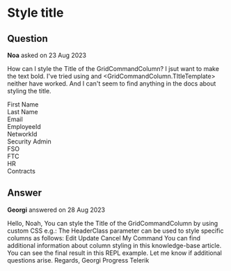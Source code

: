 # Style <GridCommandColumn> title

## Question

**Noa** asked on 23 Aug 2023

How can I style the Title of the GridCommandColumn? I jsut want to make the text bold. I've tried using <HeaderTemplate> and <GridCommandColumn.TItleTemplate> neither have worked. And I can't seem to find anything in the docs about styling the title. <GridCommandColumn Width="50px" Title="Actions"> <GridCommandButton Command="Edit" Icon="@FontIcon.Pencil"> </GridCommandButton> <GridCommandButton Command="Delete" Icon="@FontIcon.Trash" ThemeColor="error"> </GridCommandButton> </GridCommandColumn> <GridColumn Title="First Name" Field="@(nameof(SecurityAdminDto.firstName))" Width="100px"> <HeaderTemplate> <div class="column-title"> First Name </div> </HeaderTemplate> </GridColumn> <GridColumn Title="Last Name" Field="@(nameof(SecurityAdminDto.lastName))" Width="100px"> <HeaderTemplate> <div class="column-title"> Last Name </div> </HeaderTemplate> </GridColumn> <GridColumn Title="Email" Field="@(nameof(SecurityAdminDto.email))" Width="100px"> <HeaderTemplate> <div class="column-title"> Email </div> </HeaderTemplate> </GridColumn> <GridColumn Title="EmployeeId" Field="@(nameof(SecurityAdminDto.employeeId))" Width="100px"> <HeaderTemplate> <div class="column-title"> EmployeeId </div> </HeaderTemplate> </GridColumn> <GridColumn Title="NetworkId" Field="@(nameof(SecurityAdminDto.networkId))" Width="100px"> <HeaderTemplate> <div class="column-title"> NetworkId </div> </HeaderTemplate> </GridColumn> <GridColumn Title="Security Admin" Field="@(nameof(SecurityAdminDto.isSecurityAdmin))" Width="100px"> <HeaderTemplate> <div class="column-title"> Security Admin </div> </HeaderTemplate> </GridColumn> <GridColumn Title="FSO" Field="@(nameof(SecurityAdminDto.fsoCodes))" Width="100px"> <HeaderTemplate> <div class="column-title"> FSO </div> </HeaderTemplate> <Template> @{
var cellValue=((SecurityAdminDto)context).fsoCodes;
int i=0;
@foreach(var fsoCode in cellValue)
{
if (i !=0)
{ <span>, </span> } <span> @fsoCode </span> i++;
}
} </Template> </GridColumn> <GridColumn Title="FTC" Field="@(nameof(SecurityAdminDto.isFTC))" Width="100px"> <HeaderTemplate> <div class="column-title"> FTC </div> </HeaderTemplate> </GridColumn> <GridColumn Title="HR" Field="@(nameof(SecurityAdminDto.hrCodes))" Width="100px"> <HeaderTemplate> <div class="column-title"> HR </div> </HeaderTemplate> <Template> @{
var cellValue=((SecurityAdminDto)context).fsoCodes;
int i=0;
@foreach (var hrCode in cellValue)
{
if (i !=0)
{ <span>, </span> } <span> @hrCode </span> i++;
}
} </Template> </GridColumn> <GridColumn Title="Contracts" Field="@(nameof(SecurityAdminDto.contractsCodes))" Width="100px"> <HeaderTemplate> <div class="column-title"> Contracts </div> </HeaderTemplate> <Template> @{
var cellValue=((SecurityAdminDto)context).contractsCodes;
int i=0;
@foreach (var contractCode in cellValue)
{
if (i !=0)
{ <span>, </span> } <span> @contractCode </span> i++;
}
} </Template> </GridColumn> </GridColumns> </TelerikGrid>

## Answer

**Georgi** answered on 28 Aug 2023

Hello, Noah, You can style the Title of the GridCommandColumn by using custom CSS e.g.: <style>.k-grid th.customTitle { font-weight: bold;
}
</style> The HeaderClass parameter can be used to style specific columns as follows: <TelerikGrid Data=@GridData EditMode="@GridEditMode.Inline" OnUpdate="@MyOnUpdateHandler" Pageable="true" PageSize="15" Height="500px"> <GridColumns> <GridColumn Field=@nameof(SampleData.ID) Editable="false" Title="Employee ID" /> <GridColumn Field=@nameof(SampleData.Name) Title="Employee Name" /> <GridColumn Field=@nameof(SampleData.HireDate) Title="Hire Date" /> <GridCommandColumn Title="Command Title" HeaderClass="customTitle"> <GridCommandButton Command="Edit" Icon="@FontIcon.Pencil"> Edit </GridCommandButton> <GridCommandButton Command="Save" Icon="@FontIcon.Save" ShowInEdit="true" OnClick="@CustomSaveOnClickHandler"> Update </GridCommandButton> <GridCommandButton Command="Cancel" Icon="@FontIcon.Cancel" ShowInEdit="true"> Cancel </GridCommandButton> <GridCommandButton Command="MyOwnCommand" Icon="@FontIcon.InfoCircle" ShowInEdit="false" OnClick="@MyCustomCommandOnClickHandler"> My Command </GridCommandButton> </GridCommandColumn> </GridColumns> </TelerikGrid> You can find additional information about column styling in this knowledge-base article. You can see the final result in this REPL example. Let me know if additional questions arise. Regards, Georgi Progress Telerik
